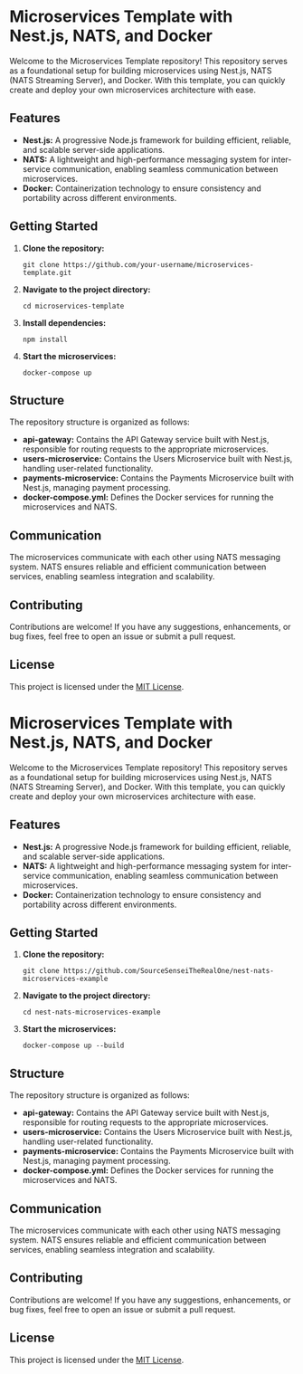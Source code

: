 <!DOCTYPE html>
<html lang="en">
<head>
    <meta charset="UTF-8">
    <meta name="viewport" content="width=device-width, initial-scale=1.0">
    <title>Microservices Template with Nest.js, NATS, and Docker</title>
</head>
<body>
    <h1>Microservices Template with Nest.js, NATS, and Docker</h1>
    <p>Welcome to the Microservices Template repository! This repository serves as a foundational setup for building microservices using Nest.js, NATS (NATS Streaming Server), and Docker. With this template, you can quickly create and deploy your own microservices architecture with ease.</p>
    <h2>Features</h2>
    <ul>
        <li><strong>Nest.js:</strong> A progressive Node.js framework for building efficient, reliable, and scalable server-side applications.</li>
        <li><strong>NATS:</strong> A lightweight and high-performance messaging system for inter-service communication, enabling seamless communication between microservices.</li>
        <li><strong>Docker:</strong> Containerization technology to ensure consistency and portability across different environments.</li>
    </ul>
    <h2>Getting Started</h2>
    <ol>
        <li><strong>Clone the repository:</strong>
            <pre><code>git clone https://github.com/your-username/microservices-template.git</code></pre></li>
        <li><strong>Navigate to the project directory:</strong>
            <pre><code>cd microservices-template</code></pre></li>
        <li><strong>Install dependencies:</strong>
            <pre><code>npm install</code></pre></li>
        <li><strong>Start the microservices:</strong>
            <pre><code>docker-compose up</code></pre></li>
    </ol>
    <h2>Structure</h2>
    <p>The repository structure is organized as follows:</p>
    <ul>
        <li><strong>api-gateway:</strong> Contains the API Gateway service built with Nest.js, responsible for routing requests to the appropriate microservices.</li>
        <li><strong>users-microservice:</strong> Contains the Users Microservice built with Nest.js, handling user-related functionality.</li>
        <li><strong>payments-microservice:</strong> Contains the Payments Microservice built with Nest.js, managing payment processing.</li>
        <li><strong>docker-compose.yml:</strong> Defines the Docker services for running the microservices and NATS.</li>
    </ul>
    <h2>Communication</h2>
    <p>The microservices communicate with each other using NATS messaging system. NATS ensures reliable and efficient communication between services, enabling seamless integration and scalability.</p>
    <h2>Contributing</h2>
    <p>Contributions are welcome! If you have any suggestions, enhancements, or bug fixes, feel free to open an issue or submit a pull request.</p>
    <h2>License</h2>
    <p>This project is licensed under the <a href="LICENSE">MIT License</a>.</p>
</body>
</html>
<!DOCTYPE html>
<html lang="en">
<head>
    <meta charset="UTF-8">
    <meta name="viewport" content="width=device-width, initial-scale=1.0">
    <title>Microservices Template with Nest.js, NATS, and Docker</title>
</head>
<body>
    <h1>Microservices Template with Nest.js, NATS, and Docker</h1>
    <p>Welcome to the Microservices Template repository! This repository serves as a foundational setup for building microservices using Nest.js, NATS (NATS Streaming Server), and Docker. With this template, you can quickly create and deploy your own microservices architecture with ease.</p>
    <h2>Features</h2>
    <ul>
        <li><strong>Nest.js:</strong> A progressive Node.js framework for building efficient, reliable, and scalable server-side applications.</li>
        <li><strong>NATS:</strong> A lightweight and high-performance messaging system for inter-service communication, enabling seamless communication between microservices.</li>
        <li><strong>Docker:</strong> Containerization technology to ensure consistency and portability across different environments.</li>
    </ul>
    <h2>Getting Started</h2>
    <ol>
        <li><strong>Clone the repository:</strong>
            <pre><code>git clone https://github.com/SourceSenseiTheRealOne/nest-nats-microservices-example</code></pre></li>
        <li><strong>Navigate to the project directory:</strong>
            <pre><code>cd nest-nats-microservices-example</code></pre></li>
        <li><strong>Start the microservices:</strong>
            <pre><code>docker-compose up --build</code></pre></li>
    </ol>
    <h2>Structure</h2>
    <p>The repository structure is organized as follows:</p>
    <ul>
        <li><strong>api-gateway:</strong> Contains the API Gateway service built with Nest.js, responsible for routing requests to the appropriate microservices.</li>
        <li><strong>users-microservice:</strong> Contains the Users Microservice built with Nest.js, handling user-related functionality.</li>
        <li><strong>payments-microservice:</strong> Contains the Payments Microservice built with Nest.js, managing payment processing.</li>
        <li><strong>docker-compose.yml:</strong> Defines the Docker services for running the microservices and NATS.</li>
    </ul>
    <h2>Communication</h2>
    <p>The microservices communicate with each other using NATS messaging system. NATS ensures reliable and efficient communication between services, enabling seamless integration and scalability.</p>
    <h2>Contributing</h2>
    <p>Contributions are welcome! If you have any suggestions, enhancements, or bug fixes, feel free to open an issue or submit a pull request.</p>
    <h2>License</h2>
    <p>This project is licensed under the <a href="LICENSE">MIT License</a>.</p>
</body>
</html>
